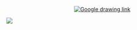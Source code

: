 <p align="center">
    <a href="https://docs.google.com/drawings/d/1ZmnkJHfPES8LtiW6OBXeh2zvpv91u4GPgriVuWyDXAI/edit?usp=sharing"><img src="https://img.shields.io/badge/-Google%20drawing-red" alt="Google drawing link" /></a>
</p>

<img src="https://gist.githubusercontent.com/astariul/2521deb92f0501f1c98bc7eb1862b62e/raw/95a8b1d5a64ceabf422d740a2863b9f49f79d9a8/clothion_db.svg">
